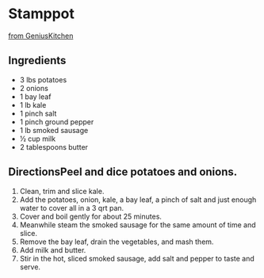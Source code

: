 # Stamppot
[from GeniusKitchen](http://www.geniuskitchen.com/recipe/boerenkool-stamppot-kale-hash-33269)
## Ingredients
* 3 lbs potatoes
* 2 onions
* 1 bay leaf
* 1 lb kale
* 1 pinch salt
* 1 pinch ground pepper
* 1 lb smoked sausage
* 1⁄2 cup milk
* 2 tablespoons butter
## DirectionsPeel and dice potatoes and onions.
1. Clean, trim and slice kale.
2. Add the potatoes, onion, kale, a bay leaf, a pinch of salt and just enough water to cover all in a 3 qrt pan.
3. Cover and boil gently for about 25 minutes.
4. Meanwhile steam the smoked sausage for the same amount of time and slice.
5. Remove the bay leaf, drain the vegetables, and mash them.
6. Add milk and butter.
7. Stir in the hot, sliced smoked sausage, add salt and pepper to taste and serve.
